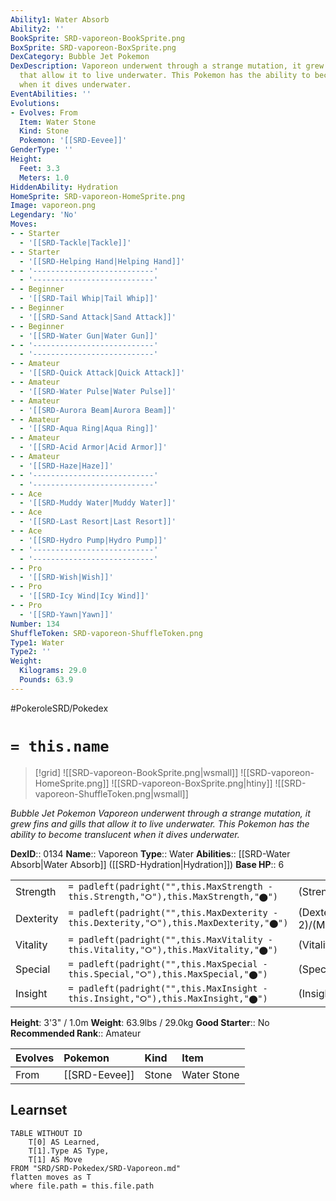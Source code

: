 ```yaml
---
Ability1: Water Absorb
Ability2: ''
BookSprite: SRD-vaporeon-BookSprite.png
BoxSprite: SRD-vaporeon-BoxSprite.png
DexCategory: Bubble Jet Pokemon
DexDescription: Vaporeon underwent through a strange mutation, it grew fins and gills
  that allow it to live underwater. This Pokemon has the ability to become translucent
  when it dives underwater.
EventAbilities: ''
Evolutions:
- Evolves: From
  Item: Water Stone
  Kind: Stone
  Pokemon: '[[SRD-Eevee]]'
GenderType: ''
Height:
  Feet: 3.3
  Meters: 1.0
HiddenAbility: Hydration
HomeSprite: SRD-vaporeon-HomeSprite.png
Image: vaporeon.png
Legendary: 'No'
Moves:
- - Starter
  - '[[SRD-Tackle|Tackle]]'
- - Starter
  - '[[SRD-Helping Hand|Helping Hand]]'
- - '---------------------------'
  - '---------------------------'
- - Beginner
  - '[[SRD-Tail Whip|Tail Whip]]'
- - Beginner
  - '[[SRD-Sand Attack|Sand Attack]]'
- - Beginner
  - '[[SRD-Water Gun|Water Gun]]'
- - '---------------------------'
  - '---------------------------'
- - Amateur
  - '[[SRD-Quick Attack|Quick Attack]]'
- - Amateur
  - '[[SRD-Water Pulse|Water Pulse]]'
- - Amateur
  - '[[SRD-Aurora Beam|Aurora Beam]]'
- - Amateur
  - '[[SRD-Aqua Ring|Aqua Ring]]'
- - Amateur
  - '[[SRD-Acid Armor|Acid Armor]]'
- - Amateur
  - '[[SRD-Haze|Haze]]'
- - '---------------------------'
  - '---------------------------'
- - Ace
  - '[[SRD-Muddy Water|Muddy Water]]'
- - Ace
  - '[[SRD-Last Resort|Last Resort]]'
- - Ace
  - '[[SRD-Hydro Pump|Hydro Pump]]'
- - '---------------------------'
  - '---------------------------'
- - Pro
  - '[[SRD-Wish|Wish]]'
- - Pro
  - '[[SRD-Icy Wind|Icy Wind]]'
- - Pro
  - '[[SRD-Yawn|Yawn]]'
Number: 134
ShuffleToken: SRD-vaporeon-ShuffleToken.png
Type1: Water
Type2: ''
Weight:
  Kilograms: 29.0
  Pounds: 63.9
---
```


#PokeroleSRD/Pokedex

# `= this.name`

> [!grid]
> ![[SRD-vaporeon-BookSprite.png|wsmall]]
> ![[SRD-vaporeon-HomeSprite.png]]
> ![[SRD-vaporeon-BoxSprite.png|htiny]]
> ![[SRD-vaporeon-ShuffleToken.png|wsmall]]


*Bubble Jet Pokemon*
*Vaporeon underwent through a strange mutation, it grew fins and gills that allow it to live underwater. This Pokemon has the ability to become translucent when it dives underwater.*

**DexID**:: 0134
**Name**:: Vaporeon
**Type**:: Water
**Abilities**:: [[SRD-Water Absorb|Water Absorb]] ([[SRD-Hydration|Hydration]])
**Base HP**:: 6

|           |                                                                                        |                                          |
| --------- | -------------------------------------------------------------------------------------- | ---------------------------------------- |
| Strength  | `= padleft(padright("",this.MaxStrength - this.Strength,"⭘"),this.MaxStrength,"⬤")`    | (Strength::2)/(MaxStrength::4)   |
| Dexterity | `= padleft(padright("",this.MaxDexterity - this.Dexterity,"⭘"),this.MaxDexterity,"⬤")` | (Dexterity:: 2)/(MaxDexterity::4) |
| Vitality  | `= padleft(padright("",this.MaxVitality - this.Vitality,"⭘"),this.MaxVitality,"⬤")`    | (Vitality::2)/(MaxVitality::4)   |
| Special   | `= padleft(padright("",this.MaxSpecial - this.Special,"⭘"),this.MaxSpecial,"⬤")`       | (Special::3)/(MaxSpecial::6)     |
| Insight   | `= padleft(padright("",this.MaxInsight - this.Insight,"⭘"),this.MaxInsight,"⬤")`       | (Insight::3)/(MaxInsight::6)     |

**Height**: 3'3" / 1.0m
**Weight**: 63.9lbs / 29.0kg
**Good Starter**:: No
**Recommended Rank**:: Amateur

| Evolves   | Pokemon       | Kind   | Item        |
|:----------|:--------------|:-------|:------------|
| From      | [[SRD-Eevee]] | Stone  | Water Stone |

## Learnset

```dataview
TABLE WITHOUT ID
    T[0] AS Learned,
    T[1].Type AS Type,
    T[1] AS Move
FROM "SRD/SRD-Pokedex/SRD-Vaporeon.md"
flatten moves as T
where file.path = this.file.path
```

